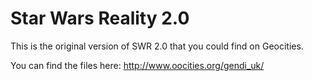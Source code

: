 # Star Wars Reality 2.0
This is the original version of SWR 2.0 that you could find on Geocities.

You can find the files here: http://www.oocities.org/gendi_uk/

